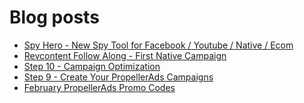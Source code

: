 # Blog posts
<!-- BLOG-POST-LIST:START -->
- [Spy Hero - New Spy Tool for Facebook / Youtube / Native / Ecom](https://afflift.com/f/threads/spy-hero-new-spy-tool-for-facebook-youtube-native-ecom.10351/)
- [Revcontent Follow Along - First Native Campaign](https://afflift.com/f/threads/revcontent-follow-along-first-native-campaign.10092/)
- [Step 10 - Campaign Optimization](https://afflift.com/f/threads/step-10-campaign-optimization.7481/)
- [Step 9 - Create Your PropellerAds Campaigns](https://afflift.com/f/threads/step-9-create-your-propellerads-campaigns.7480/)
- [February PropellerAds Promo Codes](https://afflift.com/f/threads/february-propellerads-promo-codes.10344/)
<!-- BLOG-POST-LIST:END -->
